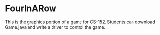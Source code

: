 # FourInARow

This is the graphics portion of a game for CS-152.  Students can download Game.java and write a driver to control the game.
